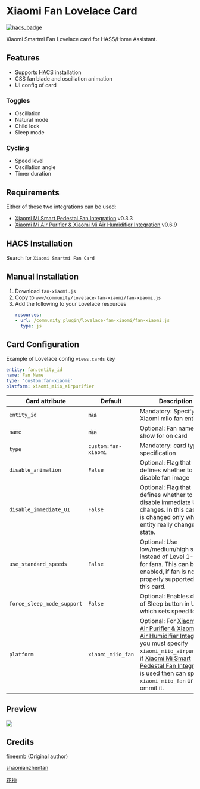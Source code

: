 # Xiaomi Fan Lovelace Card
[![hacs_badge](https://img.shields.io/badge/HACS-Default-orange.svg)](https://github.com/custom-components/hacs)

Xiaomi Smartmi Fan Lovelace card for HASS/Home Assistant.

## Features
- Supports [HACS](https://github.com/custom-components/hacs) installation
- CSS fan blade and oscillation animation
- UI config of card

### Toggles
- Oscillation
- Natural mode
- Child lock
- Sleep mode

### Cycling
- Speed level
- Oscillation angle
- Timer duration

## Requirements
Either of these two integrations can be used:
- [Xiaomi Mi Smart Pedestal Fan Integration](https://github.com/syssi/xiaomi_fan) v0.3.3
- [Xiaomi Mi Air Purifier & Xiaomi Mi Air Humidifier Integration](https://github.com/syssi/xiaomi_airpurifier) v0.6.9

## HACS Installation
Search for `Xiaomi Smartmi Fan Card`

## Manual Installation
1. Download `fan-xiaomi.js`
1. Copy to `www/community/lovelace-fan-xiaomi/fan-xiaomi.js`
1. Add the following to your Lovelace resources
    ``` yaml
    resources:
    - url: /community_plugin/lovelace-fan-xiaomi/fan-xiaomi.js
      type: js
    ```
    
## Card Configuration

Example of Lovelace config `views.cards` key
```yaml
entity: fan.entity_id
name: Fan Name
type: 'custom:fan-xiaomi'
platform: xiaomi_miio_airpurifier
```
| Card attribute          | Default                | Description                                     |
|-------------------------|------------------------|-------------------------------------------------|
| `entity_id`             |      n\a               | Mandatory: Specify Xiaomi miio fan entity_id               |
| `name`                  |      n\a               | Optional: Fan name to be show for on card                 |
| `type`                  | `custom:fan-xiaomi`    | Mandatory: card type specification               |
| `disable_animation`     | `False`                | Optional: Flag that defines whether to disable fan image  |
| `disable_immediate_UI`  | `False`                | Optional: Flag that defines whether to disable immediate UI changes. In this case, UI is changed only when entity really changes the state.  |
| `use_standard_speeds`  | `False`                | Optional: Use low/medium/high speeds instead of Level 1-3/4 for fans. This can be enabled, if fan is not yet properly supported by this card. |
| `force_sleep_mode_support`  | `False`                | Optional: Enables display of Sleep button in UI, which sets speed to 1% |
| `platform`              | `xiaomi_miio_fan`      | Optional: For [Xiaomi Mi Air Purifier & Xiaomi Mi Air Humidifier Integration](https://github.com/syssi/xiaomi_airpurifier) you must specify `xiaomi_miio_airpurifier`, if [Xiaomi Mi Smart Pedestal Fan Integration](https://github.com/syssi/xiaomi_fan) is used then can specify `xiaomi_miio_fan` or can ommit it. |

## Preview
![](preview.gif)

## Credits
[fineemb](https://github.com/fineemb) (Original author)

[shaonianzhentan](https://github.com/shaonianzhentan/)

[花神](https://github.com/yaming116)
